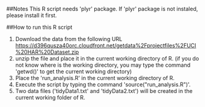 ##Notes
This R script needs 'plyr' package.
If 'plyr' package is not instaled, please install it first.

##How to run this R script
1. Download the data from the following URL
https://d396qusza40orc.cloudfront.net/getdata%2Fprojectfiles%2FUCI%20HAR%20Dataset.zip 
2. unzip the file and place it in the current working directory of R. (if you do not know where is the working directory, you may type the command 'getwd()' to get the current working directory)
3. Place the 'run_analysis.R' in the current working directory of R.
4. Execute the script by typing the command 'source("run_analysis.R")'.
5. Two data files ('tidyData1.txt' and 'tidyData2.txt') will be created in the current working folder of R.
